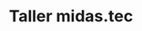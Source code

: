 ---
title: "Taller midas.tec"
url: /ciudad-de-san-jose-de-las-lajas/taller-midas-tec/
shop: teléfono móvil
---